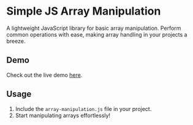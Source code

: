 # Simple JS Array Manipulation

A lightweight JavaScript library for basic array manipulation. Perform common operations with ease, making array handling in your projects a breeze.

## Demo
Check out the live demo [here](https://sidd444.github.io/Array-Manipulation-in-JavaScript-f2-contest-/).

## Usage
1. Include the `array-manipulation.js` file in your project.
2. Start manipulating arrays effortlessly!
